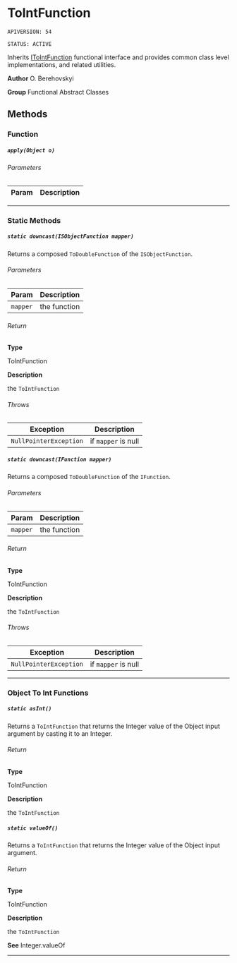 # ToIntFunction

`APIVERSION: 54`

`STATUS: ACTIVE`

Inherits [IToIntFunction](/docs/Functional-Interfaces/IToIntFunction.md) functional interface and provides common class level implementations, and related utilities.


**Author** O. Berehovskyi


**Group** Functional Abstract Classes

## Methods
### Function
##### `apply(Object o)`
###### Parameters
|Param|Description|
|---|---|

---
### Static Methods
##### `static downcast(ISObjectFunction mapper)`

Returns a composed `ToDoubleFunction` of the `ISObjectFunction`.

###### Parameters
|Param|Description|
|---|---|
|`mapper`|the function|

###### Return

**Type**

ToIntFunction

**Description**

the `ToIntFunction`

###### Throws
|Exception|Description|
|---|---|
|`NullPointerException`|if `mapper` is null|

##### `static downcast(IFunction mapper)`

Returns a composed `ToDoubleFunction` of the `IFunction`.

###### Parameters
|Param|Description|
|---|---|
|`mapper`|the function|

###### Return

**Type**

ToIntFunction

**Description**

the `ToIntFunction`

###### Throws
|Exception|Description|
|---|---|
|`NullPointerException`|if `mapper` is null|

---
### Object To Int Functions
##### `static asInt()`

Returns a `ToIntFunction` that returns the Integer value of the Object input argument by casting it to an Integer.

###### Return

**Type**

ToIntFunction

**Description**

the `ToIntFunction`

##### `static valueOf()`

Returns a `ToIntFunction` that returns the Integer value of the Object input argument.

###### Return

**Type**

ToIntFunction

**Description**

the `ToIntFunction`


**See** Integer.valueOf

---
